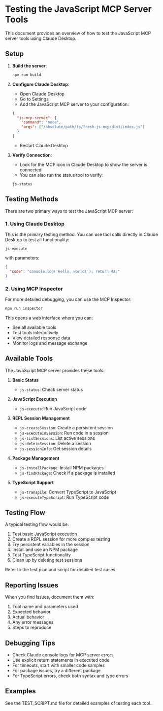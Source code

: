 # Testing the JavaScript MCP Server Tools

This document provides an overview of how to test the JavaScript MCP server tools using Claude Desktop.

## Setup

1. **Build the server**:
   ```bash
   npm run build
   ```

2. **Configure Claude Desktop**:
   - Open Claude Desktop
   - Go to Settings
   - Add the JavaScript MCP server to your configuration:
   ```json
   {
     "js-mcp-server": {
       "command": "node",
       "args": ["/absolute/path/to/fresh-js-mcp/dist/index.js"]
     }
   }
   ```
   - Restart Claude Desktop

3. **Verify Connection**:
   - Look for the MCP icon in Claude Desktop to show the server is connected
   - You can also run the status tool to verify:
   ```
   js-status
   ```

## Testing Methods

There are two primary ways to test the JavaScript MCP server:

### 1. Using Claude Desktop

This is the primary testing method. You can use tool calls directly in Claude Desktop to test all functionality:

```
js-execute
```
with parameters:
```json
{
  "code": "console.log('Hello, world!'); return 42;"
}
```

### 2. Using MCP Inspector

For more detailed debugging, you can use the MCP Inspector:

```bash
npm run inspector
```

This opens a web interface where you can:
- See all available tools
- Test tools interactively
- View detailed response data
- Monitor logs and message exchange

## Available Tools

The JavaScript MCP server provides these tools:

1. **Basic Status**
   - `js-status`: Check server status

2. **JavaScript Execution**
   - `js-execute`: Run JavaScript code

3. **REPL Session Management**
   - `js-createSession`: Create a persistent session
   - `js-executeInSession`: Run code in a session
   - `js-listSessions`: List active sessions
   - `js-deleteSession`: Delete a session
   - `js-sessionInfo`: Get session details

4. **Package Management**
   - `js-installPackage`: Install NPM packages
   - `js-findPackage`: Check if a package is installed

5. **TypeScript Support**
   - `js-transpile`: Convert TypeScript to JavaScript
   - `js-executeTypeScript`: Run TypeScript code

## Testing Flow

A typical testing flow would be:

1. Test basic JavaScript execution
2. Create a REPL session for more complex testing
3. Try persistent variables in the session
4. Install and use an NPM package
5. Test TypeScript functionality
6. Clean up by deleting test sessions

Refer to the test plan and script for detailed test cases.

## Reporting Issues

When you find issues, document them with:
1. Tool name and parameters used
2. Expected behavior
3. Actual behavior
4. Any error messages
5. Steps to reproduce

## Debugging Tips

- Check Claude console logs for MCP server errors
- Use explicit return statements in executed code
- For timeouts, start with smaller code samples
- For package issues, try a different package
- For TypeScript errors, check both syntax and type errors

## Examples

See the TEST_SCRIPT.md file for detailed examples of testing each tool.
